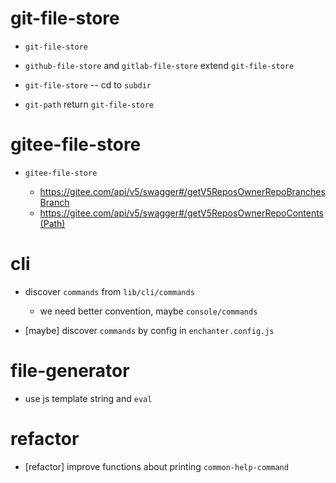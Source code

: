 # git-file-store

- `git-file-store`

- `github-file-store` and `gitlab-file-store` extend `git-file-store`

- `git-file-store` -- cd to `subdir`

- `git-path` return `git-file-store`

# gitee-file-store

- `gitee-file-store`

  - https://gitee.com/api/v5/swagger#/getV5ReposOwnerRepoBranchesBranch
  - https://gitee.com/api/v5/swagger#/getV5ReposOwnerRepoContents(Path)

# cli

- discover `commands` from `lib/cli/commands`

  - we need better convention, maybe `console/commands`

- [maybe] discover `commands` by config in `enchanter.config.js`

# file-generator

- use js template string and `eval`

# refactor

- [refactor] improve functions about printing `common-help-command`
